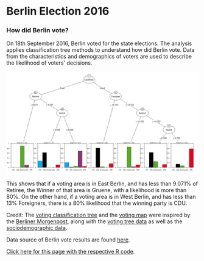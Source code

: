 Berlin Election 2016
================

### How did Berlin vote?

On 18th September 2016, Berlin voted for the state elections. The analysis applies classification tree methods to understand how did Berlin vote. Data from the characteristics and demographics of voters are used to describe the likelihood of voters' decisions.

![](berlin_vote_2016_files/figure-markdown_github/unnamed-chunk-4-1.png)<!-- -->

This shows that if a voting area is in East Berlin, and has less than 9.071% of Retiree, the Winner of that area is Gruene, with a likelihood is more than 80%. On the other hand, if a voting area is in West Berlin, and has less than 13% Foreigners, there is a 80% likelihood that the winning party is CDU.

Credit: The <a href="http://interaktiv.morgenpost.de/wahlsieg-formel-berlin/" target="_blank">voting classification tree</a> and the <a href="http://berlinwahlkarte2016.morgenpost.de/" target="_blank">voting map</a> were inspired by the <a href="http://www.morgenpost.de/" target="_blank">Berliner Morgenpost</a>, along with the <a href="https://gist.github.com/berlinermorgenpost/f7c59ef94d21c7c942150b64d5e3ba4d" target="_blank">voting tree data</a> as well as the <a href="https://gist.github.com/berlinermorgenpost/f7b98db3f8a215f34e1e4bc1b4f5a363" target="_blank">sociodemographic data</a>.

Data source of Berlin vote results are found <a href="https://www.wahlen-berlin.de/home.asp" target="_blank">here</a>.

<a href="/berlin_map_tree_final_code.html">Click here for this page with the respective R code</a>.
